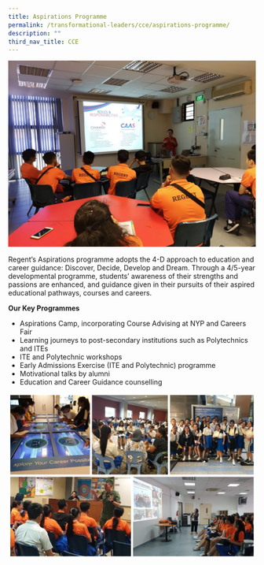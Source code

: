 ```yaml
---
title: Aspirations Programme
permalink: /transformational-leaders/cce/aspirations-programme/
description: ""
third_nav_title: CCE
---
```

![](/images/Aspirations%20Programme/Careers-Fair-Areospace-Aviation.jpg)

Regent’s Aspirations programme adopts the 4-D approach to education and career guidance: Discover, Decide, Develop and Dream. Through a 4/5-year developmental programme, students’ awareness of their strengths and passions are enhanced, and guidance given in their pursuits of their aspired educational pathways, courses and careers.

**Our Key Programmes**

*   Aspirations Camp, incorporating Course Advising at NYP and Careers Fair
*   Learning journeys to post-secondary institutions such as Polytechnics and ITEs
*   ITE and Polytechnic workshops
*   Early Admissions Exercise (ITE and Polytechnic) programme
*   Motivational talks by alumni
*   Education and Career Guidance counselling

![](/images/Aspirations%20Programme/AspirProg-1.jpg)